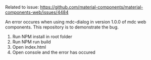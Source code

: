 Related to issue: https://github.com/material-components/material-components-web/issues/4484

An error occures when using mdc-dialog in version 1.0.0 of mdc web components.
This repository is to demonstrate the bug.

1. Run NPM install in root folder
2. Run NPM run build
3. Open index.html
4. Open console and the error has occured
